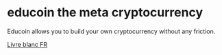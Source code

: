 # educoin the meta cryptocurrency

Educoin allows you to build your own cryptocurrency without any friction.

[Livre blanc FR](./doc/fr)
